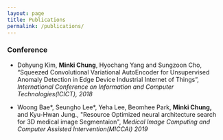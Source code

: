 ```yaml
---
layout: page
title: Publications
permalink: /publications/
---
```


### Conference

- Dohyung Kim, **Minki Chung**, Hyochang Yang and Sungzoon Cho, “Squeezed Convolutional Variational AutoEncoder for Unsupervised Anomaly Detection in Edge Device Industrial Internet of Things”, *International Conference on Information and Computer Technologies(ICICT), 2018*

- Woong Bae*, Seungho Lee*, Yeha Lee, Beomhee Park, **Minki Chung,** and Kyu-Hwan Jung., "Resource Optimized neural architecture search for 3D medical image Segmentaion", *Medical Image Computing and Computer Assisted Intervention(MICCAI) 2019*




